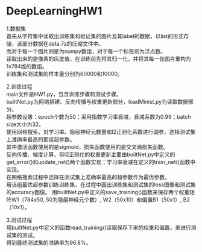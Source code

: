 # DeepLearningHW1
1.数据集  
首先从字符集中读取出训练集和验证集的图片及其label的数据，以list的形式存储，该部分数据在data.7z的压缩文件中。  
而对于每一个图片则是为numpy数组，对于每一个标签则为浮点数。  
读取出来的是像素的灰度值，在训练前先将其归一化，并将其每一张图片重构为1x784维的数组。  
训练集和测试集的样本量分别为60000和10000。  

2.训练过程  
main文件是HW1.py，包含训练步骤和测试步骤。  
builtNet.py为网络搭建、反向传播与权重更新部分，loadMinist.py为读取数据部分。  
超参数设置：epoch个数为50；采用指数学习率衰减，衰减系数为0.99；batch size大小为32。  
使用网格搜索，对学习率、隐层神经元数量和l2正则化系数进行调参，选择测试集上准确率最高的那组超参数。  
其中激活函数使用的是sigmoid，损失函数使用的是交叉熵损失函数。  
反向传播、梯度计算、带l2正则化的权重更新主要由builtNet.py中定义的get_error()和update_net()两个函数实现；学习率衰减在定义的train_net()函数中实现。  
在网格搜索过程中选择在测试集上准确率最高的超参数作为最优参数。  
用该组最优超参数训练训练集，在过程中画出训练集和测试集的loss图像和测试集的accuracy图像。
用builtNet.py中定义的save_training()函数来保存两个权重矩阵W1（784x50, 50为隐层神经元个数）, W2（50x10）和偏置B1（50x1）, B2（10x1）。  

3.测试过程  
用builtNet.py中定义的函数read_training()读取保存下来的权重和偏置，来进行测试集的测试。  
得到最终测试集的准确率为96.8%。
